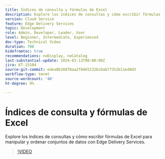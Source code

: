 ```yaml
---
title: Índices de consulta y fórmulas de Excel
description: Explore los índices de consultas y cómo escribir fórmulas de Excel para manipular y ordenar conjuntos de datos con Edge Delivery Services.
version: Cloud Service
feature: Edge Delivery Services
topic: Development
role: Admin, Developer, Leader, User
level: Beginner, Intermediate, Experienced
doc-type: Technical Video
duration: 700
hidefromtoc: true
recommendations: noDisplay, noCatalog
last-substantial-update: 2024-03-13T00:00:00Z
jira: KT-15104
source-git-commit: edea0b168f8aa2f8465232bcbab77352b11ed0d3
workflow-type: tm+mt
source-wordcount: '46'
ht-degree: 0%

---
```



# Índices de consulta y fórmulas de Excel

Explore los índices de consultas y cómo escribir fórmulas de Excel para manipular y ordenar conjuntos de datos con Edge Delivery Services.

>[!VIDEO](https://video.tv.adobe.com/v/3427787/?learn=on)